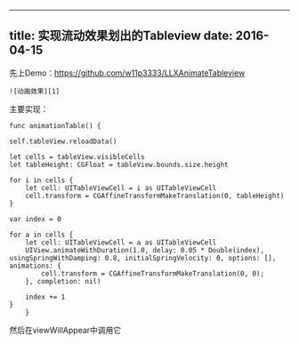 ﻿
---
title: 实现流动效果划出的Tableview
date: 2016-04-15
---
<!--more-->


先上Demo：https://github.com/w11p3333/LLXAnimateTableview

    ![动画效果][1]


  [1]: http://upload-images.jianshu.io/upload_images/1449048-2b19c0a5e72d99bc.GIF?imageMogr2/auto-orient/strip

主要实现：

    func animationTable() {
    
    self.tableView.reloadData()
    
    let cells = tableView.visibleCells
    let tableHeight: CGFloat = tableView.bounds.size.height
    
    for i in cells {
        let cell: UITableViewCell = i as UITableViewCell
        cell.transform = CGAffineTransformMakeTranslation(0, tableHeight)
    }
    
    var index = 0
    
    for a in cells {
        let cell: UITableViewCell = a as UITableViewCell
        UIView.animateWithDuration(1.0, delay: 0.05 * Double(index), usingSpringWithDamping: 0.8, initialSpringVelocity: 0, options: [], animations: {
            cell.transform = CGAffineTransformMakeTranslation(0, 0);
        }, completion: nil)
        
        index += 1
    }
        }

然后在viewWillAppear中调用它